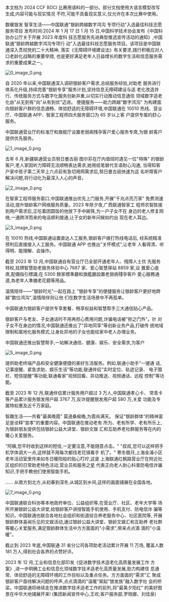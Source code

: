 本文档为 2024 CCF BDCI 比赛用语料的一部分。部分文档使用大语言模型改写生成,内容可能与现实情况 不符,可能不具备现实意义,仅允许在本次比赛中使用。 

数暖银发 智享生活——中国联通"银龄跨越数字鸿沟 专项行动"入选最佳科技志愿服务项目 发布时间:2024 年 1 月 17 日 1 月 15 日,中国科学技术协会发布《中国科协办公厅关于开展 2023 年度科 技志愿服务先进典型推选宣传活动的通知》,中国联通"银龄跨越数字鸿沟专项行 动"入选最佳科技志愿服务项目。该项目是中国联通深入贯彻党的二十大精神, 落实《无障碍环境建设法》有关要求,践行积极应对人口老龄化战略的重要举措, 也是更好满足老年人日益增长的数字生活和信息服务需求的重要成果之一。

![0_image_0.png](0_image_0.png)

自 2020 年以来,中国联通深入调研银龄客户需求,总结服务经验,对助老 服务进行体系化升级,持续完善"银龄专享"服务计划,坚持信息无障碍建设与适 老化改造并行、传统服务方式与数字化服务创新并重,以切实行动推动信息通信 领域数字适老化由"从无到有"向"从有到优"迈进。 便捷服务——助力跨越"数字鸿沟" 为构建面向银龄客户群的信息通畅、体验舒适的无障碍环境,中国联通在 10010 热线、营业厅、中国联通 APP、智家工程师四大服务窗口为 65 岁以上客 户提供专属的舒心服务。

中国联通营业厅的标准厅和旗舰厅设置老弱病残孕客户爱心服务专席,为银 龄客户提供优先服务。

![1_image_0.png](1_image_0.png)

去年 6 月,新疆联通营业员努日曼古丽·图尔荪在厅内值班时遇见一位"特殊" 的银龄客户,老人家因听力障碍无法顺畅表达需求,她用纸笔替代言语耐心沟通, 当得知客户家中孩子第二天早上六点前有急切用网需求后,努日曼古丽快速为这 名听障客户解决问题,将行动化为最深入人心的声音。

![2_image_0.png](2_image_0.png)

在智家工程师服务窗口,中国联通推出优先上门服务,开展"千兆点亮万家" 免费测速活动,提升银龄客户网络服务质量。2023 年除夕夜,广西联通智家工 程师农智胜接到用户需求后,正吃着团圆饭的他放下手中碗筷,为一户子女不在 身边的老人修复网络,一通跨洋而来的电话顺利接通,让子女的新年问候如约出 现在老人耳边。

![3_image_0.png](3_image_0.png)

在 10010 热线,中国联通设置直达人工服务,银龄客户拨打热线电话后, 经系统精准预判后直接接入人工服务。中国联通 APP 也推出"关怀模式",让老年
人看得清、听得明、能理解、会操作。

截至 2023 年 12 月,中国联通自有营业厅已全部开通老年人、残障人士优 先服务特权,挂牌智慧助老服务体验中心 7687 家、爱心智慧驿站 8859 家,设 置愛心座席,配備指引標識;在 5300 餘家標準廳和旗艦廳設置老弱病殘孕客戶 愛心服務通道,為老年人準備老花鏡等用品。

温情陪伴——"银龄时光"一起在路上 "银龄专享"的便捷服务让银龄客户更好地跨越"数位鸿沟",温情陪伴则让他 们在数字生活场景中不再孤单。

中国联通为银龄客户提供专享套餐、畅享权益和智慧帮手三大通信贴心产品。

银龄客户与老友、子女通话时不用再担心费用问题,诈骗电话被"拒之门外"。针 对子女不在身边的情况,中国联通还推出了"异地同享"等创新业务产品,打破传 统地域限制和属地化服务模式,让身处异地的子女也能给家中老人办理业务。

中国联通还推出智慧帮手,一站解决通信、健康、娱乐、安全需求,为客户

![5_image_0.png](5_image_0.png)

提供助老终端产品和安全健康便捷的美好生活服务。例如,联通小助手"一键通 话,记事提醒、紧急求助、娱乐生活"等功能;联通伴侣"实时定位、轨迹记录、 电子围栏、短信提醒"等功能;联通看家"视频回看、异动推送、视频通话、远程 控制"等功能。

截至 2023 年 12 月,联通伴侣累计服务用户超过 3 万人,中国联通孝心卡、
常青卡等产品累计服务银发用户超 3767 万,反诈提醒银发用户超 580 万,关爱 功能及专属特权惠及近千万家庭。

智趣生活——共看"最美晚霞" 莫道桑榆晚,为霞尚满天。 保证"银龄群体"的精神富足是诠释"慈孝"的重要内容。中国联通在推动老有 所为、老有所学、老有所乐上,为银龄朋友提供包括银龄公益大讲堂、银龄文娱 汇和互助养老社群服务等在内的暖心关爱服务。

"阿姨,您平时收到这样的短信,一定要注意,不能随意点击。" "叔叔,您可以这样把手机字体调大一点,这样就不用每次都找老花镜看手 机了。"
寒冬腊月,上海金浦小区老年活动室里传来如冬日暖阳般的贴心叮咛,这是 上海联通红枫路营业厅在附近社区组织的日常助老特色活动,营业员和服务之星 代表正向老人耐心科普防电信诈骗知识,手把手教他们使用智能手机。

…… 从南方到北方,从初春到深冬,从城区到乡间,这样的画面铺展在全国各地。

![7_image_0.png](7_image_0.png)

中国联通联合科协等本地政府单位、公益组织等,在营业厅、社区、老年大学等 场所开展银龄公益大讲堂,给银龄客户讲授智能手机使用、手机支付、防电信诈 骗等知识。中国联通也联合各地社会组织和街道综合养老服务中心、社区医院等, 开展银龄群体喜闻乐见的文娱活动,通过银龄公益大讲堂、银龄文娱汇和互助养 老社群等暖心关爱服务,满足银龄群体生活中方方面面的"小需求",带来点点滴 滴的"小温暖"。

截止到 2023 年底,中国联通 31 省分公司各项助老活动累计开展 11 万场, 覆盖人数 181 万人,得到社会各界的点赞好评。

2023 年 12 月,工业和信息化部印发《促进数字技术适老化高质量发展工作 方案》,进一步明确工业和信息化领域数字技术适老化高质量发展,助力构建信 息通常、体验舒适的无障碍环境的工作目标以及重点任务。方方面面的"需求"汇 聚成银龄客户亟待解决问题的呼声,点点滴滴的"温暖"架起"银发族"融入数字社 会的桥梁。中国联通将继续走在推进数字技术适老工作的前列,将"最美夕阳红" 的美好图景在中华大地铺展开来! (集团新闻宣传中心,王欢;客户服务部,罗晓娜、刘佳泉)